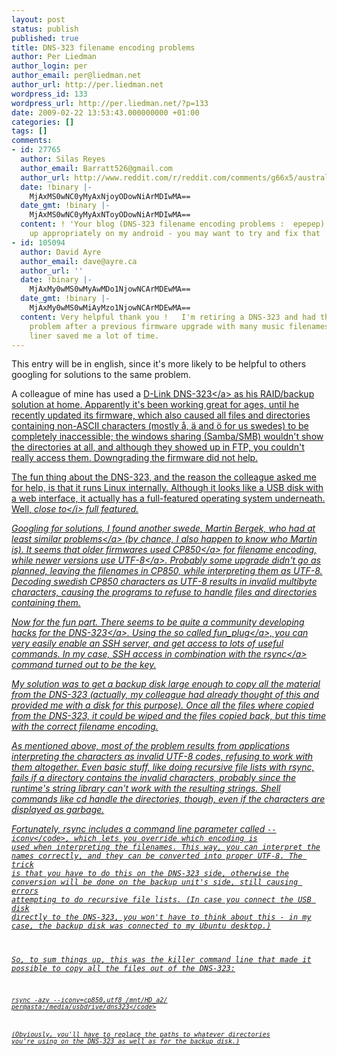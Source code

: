 ```yaml
---
layout: post
status: publish
published: true
title: DNS-323 filename encoding problems
author: Per Liedman
author_login: per
author_email: per@liedman.net
author_url: http://per.liedman.net
wordpress_id: 133
wordpress_url: http://per.liedman.net/?p=133
date: 2009-02-22 13:53:43.000000000 +01:00
categories: []
tags: []
comments:
- id: 27765
  author: Silas Reyes
  author_email: Barratt526@gmail.com
  author_url: http://www.reddit.com/r/reddit.com/comments/g66x5/australians_analyze_the_pakistanis/
  date: !binary |-
    MjAxMS0wNC0yMyAxNjoyODowNiArMDIwMA==
  date_gmt: !binary |-
    MjAxMS0wNC0yMyAxNToyODowNiArMDIwMA==
  content: ! 'Your blog (DNS-323 filename encoding problems :  epepep) does not show
    up appropriately on my android - you may want to try and fix that :) Silas Reyes'
- id: 105094
  author: David Ayre
  author_email: dave@ayre.ca
  author_url: ''
  date: !binary |-
    MjAxMy0wMS0wMyAwMDo1NjowNCArMDEwMA==
  date_gmt: !binary |-
    MjAxMy0wMS0wMiAyMzo1NjowNCArMDEwMA==
  content: Very helpful thank you !   I'm retiring a DNS-323 and had this conversion
    problem after a previous firmware upgrade with many music filenames.   Your one
    liner saved me a lot of time.
---
```

This entry will be in english, since it's more likely to be helpful to others googling for solutions to the same problem.

A colleague of mine has used a <a href="http:&#47;&#47;www.dlink.com&#47;products&#47;?pid=509">D-Link DNS-323<&#47;a> as his RAID&#47;backup solution at home. Apparently it's been working great for ages, until he recently updated its firmware, which also caused all files and directories containing non-ASCII characters (mostly &aring;, &auml; and &ouml; for us swedes) to be completely inaccessible; the windows sharing (Samba&#47;SMB) wouldn't show the directories at all, and although they showed up in FTP, you couldn't really access them. Downgrading the firmware did not help.

The fun thing about the DNS-323, and the reason the colleague asked me for help, is that it runs Linux internally. Although it looks like a USB disk with a web interface, it actually has a full-featured operating system underneath. Well, <i>close to<&#47;i> full featured.

Googling for solutions, I found another swede, Martin Bergek, who had at least <a href="http:&#47;&#47;www.bergek.com&#47;2008&#47;11&#47;12&#47;filename-encoding-problems-on-dlink-dns-323&#47;">similar problems<&#47;a> (by chance, I also happen to know who Martin is). It seems that older firmwares used <a href="http:&#47;&#47;en.wikipedia.org&#47;wiki&#47;Code_page_850">CP850<&#47;a> for filename encoding, while newer versions use <a href="http:&#47;&#47;en.wikipedia.org&#47;wiki&#47;UTF-8">UTF-8<&#47;a>. Probably some upgrade didn't go as planned, leaving the filenames in CP850, while interpreting them as UTF-8. Decoding swedish CP850 characters as UTF-8 results in invalid multibyte characters, causing the programs to refuse to handle files and directories containing them.

Now for the fun part. There seems to be quite a <a href="http:&#47;&#47;wiki.dns323.info&#47;">community developing hacks for the DNS-323<&#47;a>. Using the so called <a href="http:&#47;&#47;wiki.dns323.info&#47;howto:fun_plug">fun_plug<&#47;a>, you can very easily enable an SSH server, and get access to lots of useful commands. In my case, SSH access in combination with the <a href="http:&#47;&#47;en.wikipedia.org&#47;wiki&#47;Rsync">rsync<&#47;a> command turned out to be the key.

My solution was to get a backup disk large enough to copy all the material from the DNS-323 (actually, my colleague had already thought of this and provided me with a disk for this purpose). Once all the files where copied from the DNS-323, it could be wiped and the files copied back, but this time with the correct filename encoding.

As mentioned above, most of the problem results from applications interpreting the characters as invalid UTF-8 codes, refusing to work with them altogether. Even basic stuff, like doing recursive file lists with rsync, fails if a directory contains the invalid characters, probably since the runtime's string library can't work with the resulting strings. Shell commands like cd handle the directories, though, even if the characters are displayed as garbage.

Fortunately, rsync includes a command line parameter called <code>--iconv<&#47;code>, which lets you override which encoding is used when interpreting the filenames. This way, you can interpret the names correctly, and they can be converted into proper UTF-8. The trick is that you have to do this on the DNS-323 side, otherwise the conversion will be done on the backup unit's side, still causing errors attempting to do recursive file lists. (In case you connect the USB disk directly to the DNS-323, you won't have to think about this - in my case, the backup disk was connected to my Ubuntu desktop.)

So, to sum things up, this was the killer command line that made it possible to copy all the files out of the DNS-323:

<code>rsync -azv --iconv=cp850,utf8 &#47;mnt&#47;HD_a2&#47; per@asta:&#47;media&#47;usbdrive&#47;dns323<&#47;code>

(Obviously, you'll have to replace the paths to whatever directories you're using on the DNS-323 as well as for the backup disk.)
